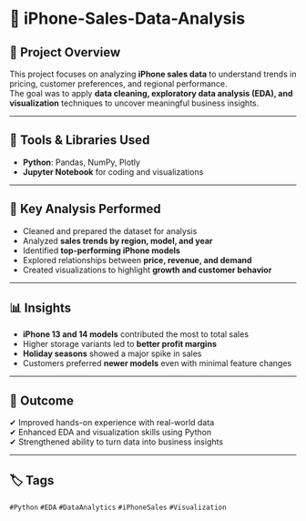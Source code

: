 # 📱 iPhone-Sales-Data-Analysis



## 📌 Project Overview  
This project focuses on analyzing **iPhone sales data** to understand trends in pricing, customer preferences, and regional performance.  
The goal was to apply **data cleaning, exploratory data analysis (EDA), and visualization** techniques to uncover meaningful business insights.

---

## 🧰 Tools & Libraries Used  
- **Python**: Pandas, NumPy, Plotly  
- **Jupyter Notebook** for coding and visualizations  
    
---

## 🧮 Key Analysis Performed  
- Cleaned and prepared the dataset for analysis  
- Analyzed **sales trends by region, model, and year**  
- Identified **top-performing iPhone models**  
- Explored relationships between **price, revenue, and demand**  
- Created visualizations to highlight **growth and customer behavior**

---

## 📊 Insights  
- **iPhone 13 and 14 models** contributed the most to total sales  
- Higher storage variants led to **better profit margins**  
- **Holiday seasons** showed a major spike in sales  
- Customers preferred **newer models** even with minimal feature changes  

---

## 🎯 Outcome  
✔ Improved hands-on experience with real-world data  
✔ Enhanced EDA and visualization skills using Python  
✔ Strengthened ability to turn data into business insights  

---


## 🏷 Tags  
`#Python` `#EDA` `#DataAnalytics` `#iPhoneSales` `#Visualization`
